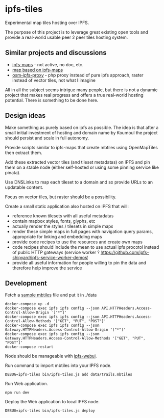 # ipfs-tiles

Experimental map tiles hosting over IPFS.

The purpose of this project is to leverage great existing open tools and provide a real-world usable peer 2 peer tiles hosting system.

## Similar projects and discussions

  - [ipfs-maps](https://github.com/davidar/ipfs-maps) - not active, no doc, etc.
  - [map based on ipfs-maps](https://ipfs.io/ipfs/QmNUFNQXWVzbhePhj6bscW6TPu5azraCpbejbNY9zyfFjo/#6.63/46.734/6.844)
  - [osm-ipfs-proxy](https://github.com/lazyweirdo/osm-ipfs-proxy) - php proxy instead of pure ipfs approach, raster instead of vector tiles, not what I imagine

All in all the subject seems intrigue many people, but there is not a dynamic project that makes real progress and offers a true real-world hosting potential. There is something to be done here.

## Design ideas

Make something as purely based on ipfs as possible. The idea is that after a small initial investment of hosting and domain name by Koumoul the project should persist and scale in full autonomy.

Provide scripts similar to ipfs-maps that create mbtiles using OpenMapTiles then extract them.

Add these extracted vector tiles (and tileset metadatas) on IPFS and pin them on a stable node (either self-hosted or using some pinning service like pinata).

Use DNSLinks to map each tileset to a domain and so provide URLs to an updatable content.

Focus on vector tiles, but raster should be a possibility.

Create a small static application also hosted on IPFS that will:

  - reference known tilesets with all useful metadatas
  - contain mapbox styles, fonts, glyphs, etc
  - actually render the styles / tilesets in simple maps
  - render these simple maps in full pages with navigation query params, appropriate for linking and embedding maps
  - provide code recipes to use the resources and create own maps
  - code recipes should include the mean to use actual ipfs procotol instead of public HTTP gateways (service worker ? https://github.com/ipfs-shipyard/ipfs-service-worker-demos)
  - provide all useful information for people willing to pin the data and therefore help improve the service

## Development

Fetch a [sample mbtiles](https://docs.mapbox.com/help/data/trails.mbtiles) file and put it in ./data

```
docker-compose up -d
docker-compose exec ipfs ipfs config --json API.HTTPHeaders.Access-Control-Allow-Origin '["*"]'
docker-compose exec ipfs ipfs config --json API.HTTPHeaders.Access-Control-Allow-Methods '["GET", "PUT", "POST"]'
docker-compose exec ipfs ipfs config --json Gateway.HTTPHeaders.Access-Control-Allow-Origin '["*"]'
docker-compose exec ipfs ipfs config --json Gateway.HTTPHeaders.Access-Control-Allow-Methods '["GET", "PUT", "POST"]'
docker-compose restart
```

Node should be manageable with [ipfs-webui](https://webui.ipfs.io/#/).

Run command to import mbtiles into your IPFS node.

```
DEBUG=ipfs-tiles bin/ipfs-tiles.js add data/trails.mbtiles
```

Run Web application.

```
npm run dev
```

Deploy the Web application to local IPFS node.

```
DEBUG=ipfs-tiles bin/ipfs-tiles.js deploy
```
